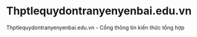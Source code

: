 # Thptlequydontranyenyenbai.edu.vn
Thptlequydontranyenyenbai.edu.vn - Cổng thông tin kiến thức tổng hợp
